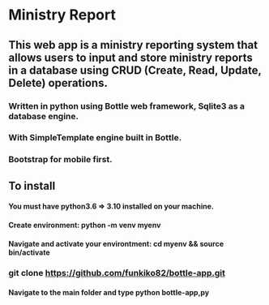 # Ministry Report
## This web app is a ministry reporting system that allows users to input and store ministry reports in a database using CRUD (Create, Read, Update, Delete) operations.
### Written in python using Bottle web framework, Sqlite3 as a database engine.
### With SimpleTemplate engine built in Bottle.
### Bootstrap for mobile first.
## To install
#### You must have python3.6 => 3.10 installed on your machine.
#### Create environment: python -m venv myenv
#### Navigate and activate your environtment: cd myenv && source bin/activate
### git clone https://github.com/funkiko82/bottle-app.git
#### Navigate to the main folder and type python bottle-app,py
